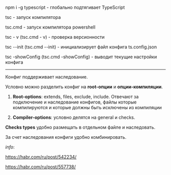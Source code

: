 npm i -g typescript - глобально подтягивает TypeScript

tsc - запуск компилятора

tsc.cmd - запуск компилятора powershell

tsc - v (tsc.cmd - v) - проверка версионности

tsc --init (tsc.cmd --init) - инициализирует файл конфига ts.config.json

tsc -showConfig (tsc.cmd -showConfig) - выводит текущие настройки конфига

---

Конфиг поддерживает наследование.

Условно можно разделить конфиг на <b>root-опции</b> и <b>опции-компиляции</b>.

1. <b>Root-options</b>: extends, files, exclude, include. Отвечают за подключение и наследование конфигов, файлы которые компилируются и которые должны быть исключены из компиляции

2. <b>Compiler-options</b>: условно делятся на general и checks.

<b>Checks types</b> удобно размещать в отдельном файле и наследовать.

За счет наследования конфиги удобно комбинировать.

<i>info</i>:

https://habr.com/ru/post/542234/

https://habr.com/ru/post/557738/
